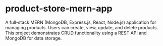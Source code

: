 # product-store-mern-app
A full-stack MERN (MongoDB, Express.js, React, Node.js) application for managing products. Users can create, view, update, and delete products. This project demonstrates CRUD functionality using a REST API and MongoDB for data storage.
